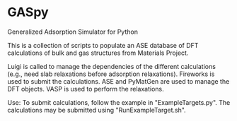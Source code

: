 # GASpy

Generalized Adsorption Simulator for Python

This is a collection of scripts to populate an ASE database of DFT calculations of bulk and gas structures from Materials Project.

Luigi is called to manage the dependencies of the different calculations (e.g., need slab relaxations before adsorption relaxations). Fireworks is used to submit the calculations. ASE and PyMatGen are used to manage the DFT objects. VASP is used to perform the relaxations.

Use:
To submit calculations, follow the example in "ExampleTargets.py". The calculations may be submitted using "RunExampleTarget.sh".
